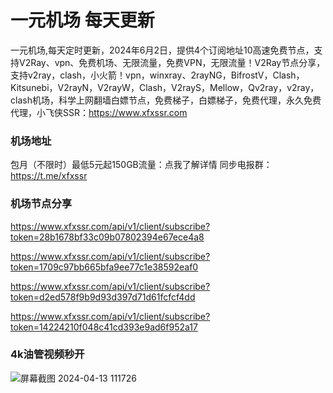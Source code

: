 # 一元机场 每天更新

一元机场,每天定时更新，2024年6月2日，提供4个订阅地址10高速免费节点，支持V2Ray、vpn、免费机场、无限流量，免费VPN，无限流量！V2Ray节点分享，支持v2ray，clash，小火箭！vpn，winxray、2rayNG，BifrostV，Clash，Kitsunebi，V2rayN，V2rayW，Clash，V2rayS，Mellow，Qv2ray，v2ray，clash机场，科学上网翻墙白嫖节点，免费梯子，白嫖梯子，免费代理，永久免费代理，小飞侠SSR：https://www.xfxssr.com
### 机场地址

包月（不限时）最低5元起150GB流量：点我了解详情
同步电报群：https://t.me/xfxssr

### 机场节点分享

https://www.xfxssr.com/api/v1/client/subscribe?token=28b1678bf33c09b07802394e67ece4a8

https://www.xfxssr.com/api/v1/client/subscribe?token=1709c97bb665bfa9ee77c1e38592eaf0

https://www.xfxssr.com/api/v1/client/subscribe?token=d2ed578f9b9d93d397d71d61fcfcf4dd

https://www.xfxssr.com/api/v1/client/subscribe?token=14224210f048c41cd393e9ad6f952a17




### 4k油管视频秒开

![屏幕截图 2024-04-13 111726](https://github.com/xfxssr/ssnode/assets/160599155/38ebd832-e0a3-40fc-a3be-008cf5103b34)


